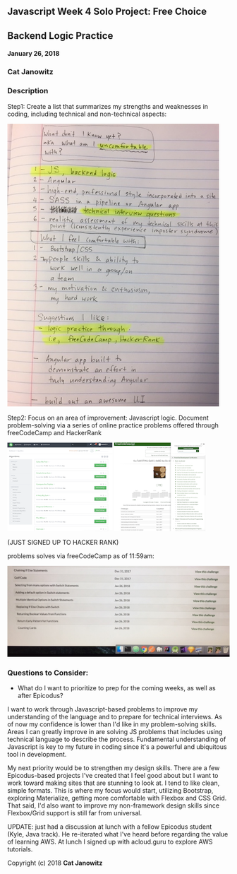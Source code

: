 ## Javascript Week 4 Solo Project: Free Choice

## Backend Logic Practice

#### January 26, 2018

### Cat Janowitz

###  Description
Step1: Create a list that summarizes my strengths and weaknesses in coding, including technical and non-technical aspects:

![](list3.JPG)

Step2: Focus on an area of improvement: Javascript logic. Document problem-solving via a series of online practice problems offered through freeCodeCamp and HackerRank

![](hacker-rank.png)  ![](free-code-camp.png)

(JUST SIGNED UP TO HACKER RANK)

problems solves via freeCodeCamp as of 11:59am:

![](progress1.jpg)

###  Questions to Consider:

* What do I want to prioritize to prep for the coming weeks, as well as after Epicodus?

I want to work through Javascript-based problems to improve my understanding of the language and to prepare for technical interviews. As of now my confidence is lower than I'd like in my problem-solving skills. Areas I can greatly improve in are solving JS problems that includes using technical language to describe the process. Fundamental understanding of Javascript is key to my future in coding since it's a powerful and ubiquitous tool in development.

My next priority would be to strengthen my design skills.  There are a few Epicodus-based projects I've created that I feel good about but I want to work toward making sites that are stunning to look at. I tend to like clean, simple formats. This is where my focus would start, utilizing Bootstrap, exploring Materialize, getting more comfortable with Flexbox and CSS Grid.  That said, I'd also want to improve my non-framework design skills since Flexbox/Grid support is still far from universal.

UPDATE: just had a discussion at lunch with a fellow Epicodus student (Kyle, Java track). He re-iterated what I've heard before regarding the value of learning AWS. At lunch I signed up with acloud.guru to explore AWS tutorials.







Copyright (c) 2018 **Cat Janowitz**
